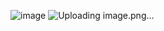 ![image](https://github.com/AekJ4s/MiniProject/assets/101738507/87e42538-5eb7-4558-a164-0bb7dce9d704)
![Uploading image.png…]()
